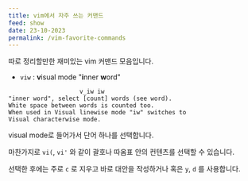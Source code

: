 ```yaml
---
title: vim에서 자주 쓰는 커맨드
feed: show
date: 23-10-2023
permalink: /vim-favorite-commands
---
```

따로 정리할만한 재미있는 vim 커맨드 모음입니다.

- `viw` : **v**isual mode "**i**nner **w**ord"
```
					v_iw iw
"inner word", select [count] words (see word).
White space between words is counted too.
When used in Visual linewise mode "iw" switches to
Visual characterwise mode.
```

visual mode로 들어가서 단어 하나를 선택합니다.

마찬가지로 `vi(`, `vi'` 와 같이 괄호나 따옴표 안의 컨텐츠를 선택할 수 있습니다.

선택한 후에는 주로 `c` 로 지우고 바로 대안을 작성하거나 혹은 `y`, `d` 를 사용합니다.